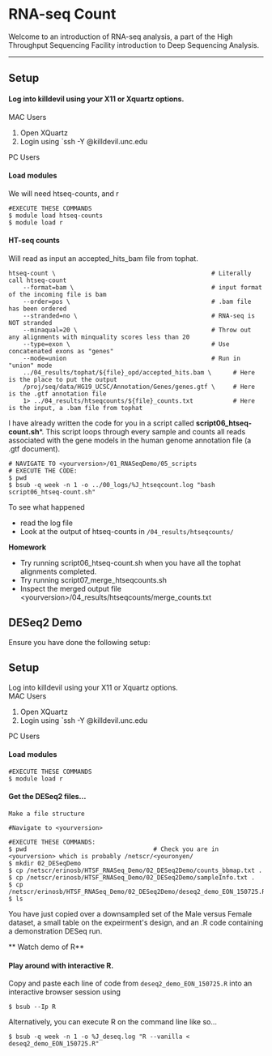 # RNA-seq Count

Welcome to an introduction of RNA-seq analysis, a part of the High Throughput Sequencing Facility introduction to Deep Sequencing Analysis.

____

## Setup

#### Log into killdevil using your X11 or Xquartz options.

MAC Users

1. Open XQuartz
2. Login using `ssh -Y <youronyen>@killdevil.unc.edu

PC Users

#### Load modules

We will need htseq-counts, and r

```
#EXECUTE THESE COMMANDS
$ module load htseq-counts
$ module load r
```

#### HT-seq counts

Will read as input an accepted_hits_bam file from tophat.

```
htseq-count \                                           # Literally call htseq-count
    --format=bam \                                      # input format of the incoming file is bam
    --order=pos \                                       # .bam file has been ordered
    --stranded=no \                                     # RNA-seq is NOT stranded
    --minaqual=20 \                                     # Throw out any alignments with minquality scores less than 20
    --type=exon \                                       # Use concatenated exons as "genes"
    --mode=union                                        # Run in "union" mode   
    ../04_results/tophat/${file}_opd/accepted_hits.bam \      # Here is the place to put the output
    /proj/seq/data/HG19_UCSC/Annotation/Genes/genes.gtf \     # Here is the .gtf annotation file
    1> ../04_results/htseqcounts/${file}_counts.txt           # Here is the input, a .bam file from tophat
```
  
I have already written the code for you in a script called **script06_htseq-count.sh***. This script loops through every sample and counts all reads associated with the gene models in the human genome annotation file (a .gtf document).


```
# NAVIGATE TO <yourversion>/01_RNASeqDemo/05_scripts
# EXECUTE THE CODE:
$ pwd
$ bsub -q week -n 1 -o ../00_logs/%J_htseqcount.log "bash script06_htseq-count.sh"  
```

To see what happened
+ read the log file
+ Look at the output of htseq-counts in `/04_results/htseqcounts/`

**Homework** 
+ Try running script06_htseq-count.sh when you have all the tophat alignments completed.
+ Try running script07\_merge\_htseqcounts.sh
+ Inspect the merged output file \<yourversion\>/04\_results/htseqcounts/merge\_counts.txt


## DESeq2 Demo

Ensure you have done the following setup:
## Setup

Log into killdevil using your X11 or Xquartz options.    
MAC Users
1. Open XQuartz
2. Login using `ssh -Y <youronyen>@killdevil.unc.edu

PC Users

#### Load modules

```
#EXECUTE THESE COMMANDS
$ module load r
```

#### Get the DESeq2 files...

```
Make a file structure

#Navigate to <yourversion>

#EXECUTE THESE COMMANDS:    
$ pwd                                   # Check you are in <yourversion> which is probably /netscr/<youronyen/
$ mkdir 02_DESeqDemo
$ cp /netscr/erinosb/HTSF_RNASeq_Demo/02_DESeq2Demo/counts_bbmap.txt .
$ cp /netscr/erinosb/HTSF_RNASeq_Demo/02_DESeq2Demo/sampleInfo.txt .
$ cp /netscr/erinosb/HTSF_RNASeq_Demo/02_DESeq2Demo/deseq2_demo_EON_150725.R
$ ls
```

You have just copied over a downsampled set of the Male versus Female dataset, a small table on the expeirment's design, and an .R code containing a demonstration DESeq run.

** Watch demo of R**

#### Play around with interactive R.

Copy and paste each line of code from `deseq2_demo_EON_150725.R` into an interactive browser session using 

```
$ bsub --Ip R
```

Alternatively, you can execute R on the command line like so...

```
$ bsub -q week -n 1 -o %J_deseq.log "R --vanilla < deseq2_demo_EON_150725.R"
```







